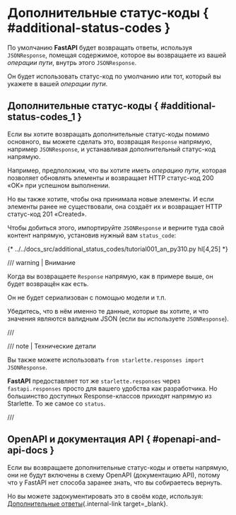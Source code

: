 # Дополнительные статус-коды { #additional-status-codes }

По умолчанию **FastAPI** будет возвращать ответы, используя `JSONResponse`, помещая содержимое, которое вы возвращаете из вашей *операции пути*, внутрь этого `JSONResponse`.

Он будет использовать статус-код по умолчанию или тот, который вы укажете в вашей *операции пути*.

## Дополнительные статус-коды { #additional-status-codes_1 }

Если вы хотите возвращать дополнительные статус-коды помимо основного, вы можете сделать это, возвращая `Response` напрямую, например `JSONResponse`, и устанавливая дополнительный статус-код напрямую.

Например, предположим, что вы хотите иметь *операцию пути*, которая позволяет обновлять элементы и возвращает HTTP статус-код 200 «OK» при успешном выполнении.

Но вы также хотите, чтобы она принимала новые элементы. И если элементы ранее не существовали, она создаёт их и возвращает HTTP статус-код 201 «Created».

Чтобы добиться этого, импортируйте `JSONResponse` и верните туда свой контент напрямую, установив нужный вам `status_code`:

{* ../../docs_src/additional_status_codes/tutorial001_an_py310.py hl[4,25] *}

/// warning | Внимание

Когда вы возвращаете `Response` напрямую, как в примере выше, он будет возвращён как есть.

Он не будет сериализован с помощью модели и т.п.

Убедитесь, что в нём именно те данные, которые вы хотите, и что значения являются валидным JSON (если вы используете `JSONResponse`).

///

/// note | Технические детали

Вы также можете использовать `from starlette.responses import JSONResponse`.

**FastAPI** предоставляет тот же `starlette.responses` через `fastapi.responses` просто для вашего удобства как разработчика. Но большинство доступных Response-классов приходят напрямую из Starlette. То же самое со `status`.

///

## OpenAPI и документация API { #openapi-and-api-docs }

Если вы возвращаете дополнительные статус-коды и ответы напрямую, они не будут включены в схему OpenAPI (документацию API), потому что у FastAPI нет способа заранее знать, что вы собираетесь вернуть.

Но вы можете задокументировать это в своём коде, используя: [Дополнительные ответы](additional-responses.md){.internal-link target=_blank}.
